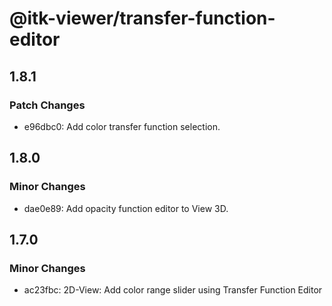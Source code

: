 # @itk-viewer/transfer-function-editor

## 1.8.1

### Patch Changes

- e96dbc0: Add color transfer function selection.

## 1.8.0

### Minor Changes

- dae0e89: Add opacity function editor to View 3D.

## 1.7.0

### Minor Changes

- ac23fbc: 2D-View: Add color range slider using Transfer Function Editor
